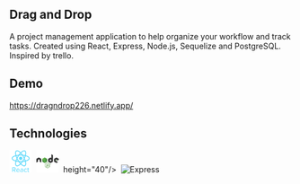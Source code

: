 ## Drag and Drop

A project management application to help organize your workflow and track tasks. Created using React, Express, Node.js, Sequelize and PostgreSQL. Inspired by trello.

## Demo

https://dragndrop226.netlify.app/

## Technologies

<div>
  <img src="https://github.com/devicons/devicon/blob/master/icons/react/react-original-wordmark.svg" title="React" alt="React" width="40" height="40"/>&nbsp;
  <img src="https://github.com/devicons/devicon/blob/master/icons/nodejs/nodejs-original-wordmark.svg" title="NodeJS" alt="NodeJS" width="40" height="40"/>&nbsp;
height="40"/>&nbsp;
  <img src="[https://github.com/devicons/devicon/blob/master/icons/git/git-original-wordmark.svg](https://github.com/devicons/devicon/blob/master/icons/express/express-original-wordmark.svg)" title="Express" alt="Express" width="40" height="40"/>
</div>

